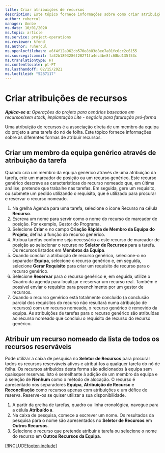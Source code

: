 ```yaml
---
title: Criar atribuições de recursos
description: Este tópico fornece informações sobre como criar atribuições de recursos genéricos e nomeados.
author: ruhercul
manager: Annbe
ms.date: 10/01/2020
ms.topic: article
ms.service: project-operations
ms.reviewer: kfend
ms.author: ruhercul
ms.openlocfilehash: a6f4f12a962cb570e8b83d8ee7a01fc0cc2c6155
ms.sourcegitcommit: fa32b1893286f20271fa4ec4be8fc68bd135f53c
ms.translationtype: HT
ms.contentlocale: pt-PT
ms.lasthandoff: 02/15/2021
ms.locfileid: "5287117"
---
```

# <a name="create-resource-assignments"></a>Criar atribuições de recursos

_**Aplica-se a:** Operações do projeto para cenários baseados em recursos/sem stock, implantação Lite - negócio para faturação pró-forma_


Uma atribuição de recursos é a associação direta de um membro da equipa do projeto a uma tarefa do nó de folha. Este tópico fornece informações sobre as diferentes formas de atribuir recursos.

## <a name="create-a-generic-team-member-through-task-assignment"></a>Criar um membro da equipa genérico através de atribuição da tarefa


Quando cria um membro da equipa genérico através de uma atribuição da tarefa, crie um marcador de posição ou um recurso genérico. Este recurso genérico descreve as características do recurso nomeado que, em última análise, pretende que trabalhe nas tarefas. Em seguida, gere um requisito, ou submete um pedido utilizando o requisito, que é utilizado para procurar e reservar o recurso nomeado.

1. Na grelha Agenda para uma tarefa, selecione o ícone Recurso na célula **Recurso**.
2. Escreva um nome para servir como o nome do recurso de marcador de posição. Por exemplo, Gestor do Programa.
3. Selecione **Criar** e no campo **Criação Rápida de Membro da Equipa do Projeto**, defina a função do recurso genérico.
4. Atribua tarefas conforme seja necessário a este recurso de marcador de posição ao selecionar o recurso no **Seletor de Recursos** para a tarefa. Os recursos listados em **Membros da Equipa**.
5. Quando concluir a atribuição de recurso genérico, selecione-o no separador **Equipa**, selecione o recurso genérico e, em seguida, selecione **Gerar Requisito** para criar um requisito de recurso para o recurso genérico.
6. Selecione **Reservar** para o recurso genérico e, em seguida, utilize o Quadro da agenda para localizar e reservar um recurso real. Também é possível enviar o requisito para preenchimento por um gestor de recursos.
7. Quando o recurso genérico está totalmente concluído (a conclusão parcial dos requisitos do recurso não resultará numa atribuição de recursos) com um recurso nomeado, o recurso genérico é removido da equipa. As atribuições de tarefas para o recurso genérico são atribuídas ao recurso nomeado que concluiu o requisito de recurso do recurso genérico.

## <a name="assign-a-named-resource-from-the-list-of-all-bookable-resources"></a>Atribuir um recurso nomeado da lista de todos os recursos reserváveis

Pode utilizar a caixa de pesquisa no **Seletor de Recursos** para procurar todos os recursos reserváveis ativos e atribui-los a qualquer tarefa do nó de folha. Os recursos atribuídos desta forma são adicionados à equipa sem quaisquer reservas. Isto é semelhante à adição de um membro da equipa e à seleção de **Nenhum** como o método de alocação. O recurso é apresentado nos separadores **Equipa**, **Atribuição de Recurso** e **Reconciliação** como recursos apenas com atribuições e um défice de reserva. Reserve-os se quiser utilizar a sua disponibilidade.

1. A partir da grelha de tarefas, quadro ou linha cronológica, navegue para a célula **Atribuído a**.
2. Na caixa de pesquisa, comece a escrever um nome. Os resultados da pesquisa para o nome são apresentados no **Seletor de Recursos** em **Outros Recursos**.
3. Selecione o recurso que pretende atribuir à tarefa ou selecione o nome do recurso em **Outros Recursos da Equipa**.


[!INCLUDE[footer-include](../includes/footer-banner.md)]